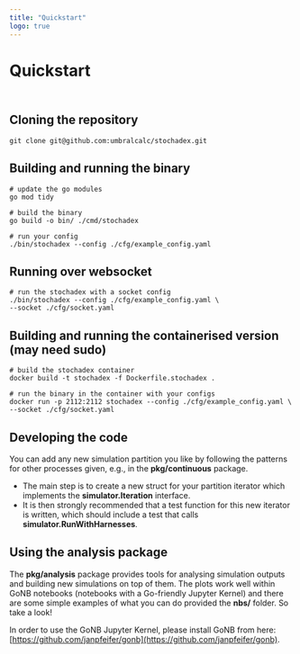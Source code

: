 ```yaml
---
title: "Quickstart"
logo: true
---
```


# Quickstart
<div style="height:0.75em;"></div>

## Cloning the repository

```shell
git clone git@github.com:umbralcalc/stochadex.git
```

## Building and running the binary

```shell
# update the go modules
go mod tidy

# build the binary
go build -o bin/ ./cmd/stochadex

# run your config
./bin/stochadex --config ./cfg/example_config.yaml
```

## Running over websocket

```shell
# run the stochadex with a socket config
./bin/stochadex --config ./cfg/example_config.yaml \
--socket ./cfg/socket.yaml
```

## Building and running the containerised version (may need sudo)

```shell
# build the stochadex container
docker build -t stochadex -f Dockerfile.stochadex .

# run the binary in the container with your configs
docker run -p 2112:2112 stochadex --config ./cfg/example_config.yaml \
--socket ./cfg/socket.yaml
```

## Developing the code

You can add any new simulation partition you like by following the patterns for other processes given, e.g., in the **pkg/continuous** package.

- The main step is to create a new struct for your partition iterator which implements the **simulator.Iteration** interface.
- It is then strongly recommended that a test function for this new iterator is written, which should include a test that calls **simulator.RunWithHarnesses**.

## Using the analysis package

The **pkg/analysis** package provides tools for analysing simulation outputs and building new simulations on top of them. The plots work well within GoNB notebooks (notebooks with a Go-friendly Jupyter Kernel) and there are some simple examples of what you can do provided the **nbs/** folder. So take a look!

In order to use the GoNB Jupyter Kernel, please install GoNB from here: [https://github.com/janpfeifer/gonb](https://github.com/janpfeifer/gonb).
